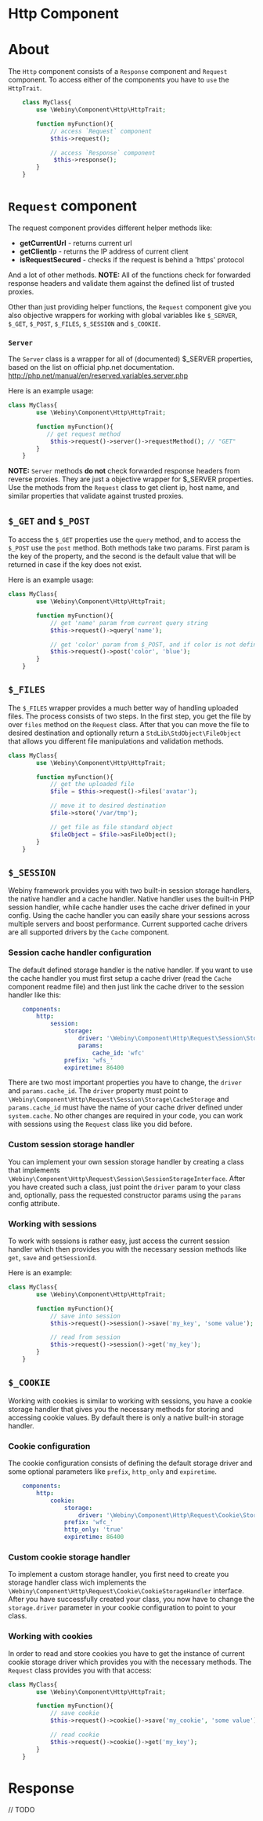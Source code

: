 Http Component
==============
# About

The `Http` component consists of a `Response` component and `Request` component.
To access either of the components you have to `use` the `HttpTrait`.

```php
    class MyClass{
        use \Webiny\Component\Http\HttpTrait;

        function myFunction(){
            // access `Request` component
            $this->request();

            // access `Response` component
             $this->response();
        }
    }
```

# `Request` component

The request component provides different helper methods like:
- **getCurrentUrl** - returns current url
- **getClientIp** - returns the IP address of current client
- **isRequestSecured** - checks if the request is behind a 'https' protocol

And a lot of other methods.
**NOTE:** All of the functions check for forwarded response headers and validate them against
the defined list of trusted proxies.

Other than just providing helper functions, the `Request` component give you also objective wrappers for working with
global variables like `$_SERVER`, `$_GET`, `$_POST`, `$_FILES`, `$_SESSION` and `$_COOKIE`.

### `Server`

The `Server` class is a wrapper for all of (documented) $_SERVER properties, based on the list on official php.net documentation.
http://php.net/manual/en/reserved.variables.server.php

Here is an example usage:
```php
class MyClass{
        use \Webiny\Component\Http\HttpTrait;

        function myFunction(){
           // get request method
            $this->request()->server()->requestMethod(); // "GET"
        }
    }
```

**NOTE:** `Server` methods **do not** check forwarded response headers from reverse proxies. They are just a objective
wrapper for $_SERVER properties.
Use the methods from the `Request` class to get client ip, host name, and similar properties that validate against
trusted proxies.

## `$_GET` and `$_POST`

To access the `$_GET` properties use the `query` method, and to access the `$_POST` use the `post` method.
Both methods take two params. First param is the key of the property, and the second is the default value that will be
returned in case if the key does not exist.

Here is an example usage:
```php
class MyClass{
        use \Webiny\Component\Http\HttpTrait;

        function myFunction(){
            // get 'name' param from current query string
            $this->request()->query('name');

            // get 'color' param from $_POST, and if color is not defined, return 'blue'
            $this->request()->post('color', 'blue');
        }
    }
```

## `$_FILES`

The `$_FILES` wrapper provides a much better way of handling uploaded files. The process consists of two steps. In the
first step, you get the file by over `files` method on the `Request` class. After that you can move the file to desired
destination and optionally return a `StdLib\StdObject\FileObject` that allows you different file manipulations and validation
methods.

```php
class MyClass{
        use \Webiny\Component\Http\HttpTrait;

        function myFunction(){
            // get the uploaded file
            $file = $this->request()->files('avatar');

            // move it to desired destination
            $file->store('/var/tmp');

            // get file as file standard object
            $fileObject = $file->asFileObject();
        }
    }
```

## `$_SESSION`

Webiny framework provides you with two built-in session storage handlers, the native handler and a cache handler.
Native handler uses the built-in PHP session handler, while cache handler uses the cache driver defined in your config.
Using the cache handler you can easily share your sessions across multiple servers and boost performance. Current supported
cache drivers are all supported drivers by the `Cache` component.

### Session cache handler configuration

The default defined storage handler is the native handler. If you want to use the cache handler you must first setup a
cache driver (read the `Cache` component readme file) and then just link the cache driver to the session handler like this:

```yaml
    components:
        http:
            session:
                storage:
                    driver: '\Webiny\Component\Http\Request\Session\Storage\CacheStorage'
                    params:
                        cache_id: 'wfc'
                prefix: 'wfs_'
                expiretime: 86400
```

There are two most important properties you have to change, the `driver` and `params.cache_id`. The `driver` property
must point to `\Webiny\Component\Http\Request\Session\Storage\CacheStorage` and `params.cache_id` must have the name
of your cache driver defined under `system.cache`.
No other changes are required in your code, you can work with sessions using the `Request` class like you did before.

### Custom session storage handler

You can implement your own session storage handler by creating a class that implements
`\Webiny\Component\Http\Request\Session\SessionStorageInterface`. After you have created such a class, just point the
`driver` param to your class and, optionally, pass the requested constructor params using the `params` config attribute.

### Working with sessions

To work with sessions is rather easy, just access the current session handler which then provides you with the necessary
session methods like `get`, `save` and `getSessionId`.

Here is an example:

```php
class MyClass{
        use \Webiny\Component\Http\HttpTrait;

        function myFunction(){
            // save into session
            $this->request()->session()->save('my_key', 'some value');

            // read from session
            $this->request()->session()->get('my_key');
        }
    }
```

## `$_COOKIE`

Working with cookies is similar to working with sessions, you have a cookie storage handler that gives you the
necessary methods for storing and accessing cookie values. By default there is only a native built-in storage handler.

### Cookie configuration

The cookie configuration consists of defining the default storage driver and some optional parameters like `prefix`,
`http_only` and `expiretime`.

```yaml
    components:
        http:
            cookie:
                storage:
                    driver: '\Webiny\Component\Http\Request\Cookie\Storage\Native'
                prefix: 'wfc_'
                http_only: 'true'
                expiretime: 86400
```

### Custom cookie storage handler

To implement a custom storage handler, you first need to create you storage handler class wich implements the
`\Webiny\Component\Http\Request\Cookie\CookieStorageHandler` interface. After you have successfully created your class,
you now have to change the `storage.driver` parameter in your cookie configuration to point to your class.

### Working with cookies

In order to read and store cookies you have to get the instance of current cookie storage driver which provides you with
the necessary methods. The `Request` class provides you with that access:

```php
class MyClass{
        use \Webiny\Component\Http\HttpTrait;

        function myFunction(){
            // save cookie
            $this->request()->cookie()->save('my_cookie', 'some value');

            // read cookie
            $this->request()->cookie()->get('my_key');
        }
    }
```

# Response

// TODO